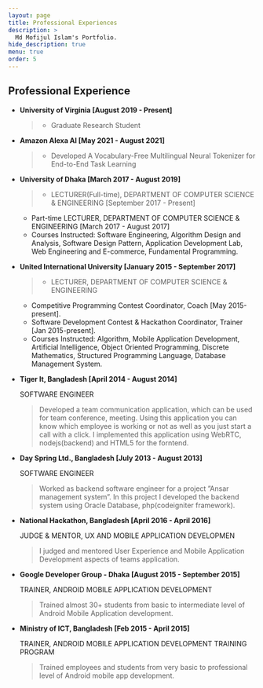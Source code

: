 ```yaml
---
layout: page
title: Professional Experiences
description: >
  Md Mofijul Islam's Portfolio.
hide_description: true
menu: true
order: 5
---
```


## Professional Experience
* **University of Virginia [August 2019 - Present]**
  >* Graduate  Research Student
  
* **Amazon Alexa AI [May 2021 - August 2021]**
  >* Developed A Vocabulary-Free Multilingual Neural Tokenizer for End-to-End Task Learning

* **University of Dhaka  [March 2017 - August 2019]**

  >* LECTURER(Full-time), DEPARTMENT OF COMPUTER SCIENCE & ENGINEERING [September 2017 - Present]
  * Part-time LECTURER, DEPARTMENT OF COMPUTER SCIENCE & ENGINEERING [March 2017 - August 2017]
  * Courses Instructed: Software Engineering, Algorithm Design and Analysis, Software Design Pattern, Application Development Lab, Web Engineering and E-commerce, Fundamental Programming.

* **United International University  [January 2015 - September 2017]**

  >* LECTURER, DEPARTMENT OF COMPUTER SCIENCE & ENGINEERING
  * Competitive Programming Contest Coordinator, Coach [May 2015-present].
  * Software Development Contest & Hackathon Coordinator, Trainer [Jan 2015-present].
  * Courses Instructed: Algorithm, Mobile Application Development, Artificial Intelligence, Object Oriented Programming, Discrete Mathematics, Structured Programming Language, Database Management System.

* **Tiger It, Bangladesh  [April 2014 - August 2014]**

  SOFTWARE ENGINEER

  > Developed a team communication application, which can be used for team conference, meeting. Using this application you can know which employee is working or not as well as you just start a call with a click. I implemented this application using WebRTC, nodejs(backend) and HTML5 for the forntend.

* **Day Spring Ltd., Bangladesh  [July 2013 - August 2013]**

  SOFTWARE ENGINEER

  >Worked as backend software engineer for a project ”Ansar management system”. In this project I developed the backend system using Oracle Database, php(codeigniter framework).

* **National Hackathon, Bangladesh  [April 2016 - April 2016]**

  JUDGE & MENTOR, UX AND MOBILE APPLICATION DEVELOPMEN

  >I judged and mentored User Experience and Mobile Application Development aspects of teams application.

* **Google Developer Group - Dhaka  [August 2015 - September 2015]**

  TRAINER, ANDROID MOBILE APPLICATION DEVELOPMENT

  >Trained almost 30+ students from basic to intermediate level of Android Mobile Application development.

* **Ministry of ICT, Bangladesh  [Feb 2015 - April 2015]**

  TRAINER, ANDROID MOBILE APPLICATION DEVELOPMENT TRAINING PROGRAM

  >Trained employees and students from very basic to professional level of Android mobile app development.
